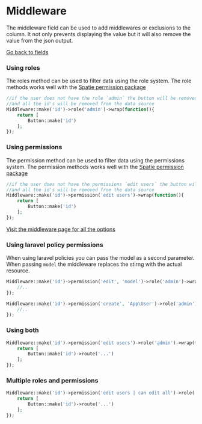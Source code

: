 # Middleware
The middleware field can be used to add middlewares or exclusions to the column. It not only prevents displaying the value but it will also remove the value from the json output.

[Go back to fields](https://singlequote.github.io/Laravel-datatables/fields)

### Using roles
The roles method can be used to filter data using the role system. The role methods works well with the [Spatie permission package](https://github.com/spatie/laravel-permission)

```php
//if the user does not have the role `admin` the button will be removed 
//and all the id's will be removed from the data source
Middleware::make('id')->role('admin')->wrap(function(){
    return [
        Button::make('id')
    ];
});
```

### Using permissions
The permission method can be used to filter data using the permissions system. The permission methods works well with the [Spatie permission package](https://github.com/spatie/laravel-permission)

```php
//if the user does not have the permissions `edit users` the button will be removed 
//and all the id's will be removed from the data source
Middleware::make('id')->permission('edit users')->wrap(function(){
    return [
        Button::make('id')
    ];
});
```
[Visit the middleware page for all the options](https://singlequote.github.io/Laravel-datatables/middleware)

### Using laravel policy permissions
When using laravel policies you can pass the model as a second parameter. When passing `model` the middleware replaces the stirng with the actual resource.
```php
Middleware::make('id')->permission('edit', 'model')->role('admin')->wrap(function(){
    //..
});

Middleware::make('id')->permission('create', 'App\User')->role('admin')->wrap(function(){
    //..
});
```

### Using both

```php
Middleware::make('id')->permission('edit users')->role('admin')->wrap(function(){
    return [
        Button::make('id')->route('...')
    ];
});
```

### Multiple roles and permissions

```php
Middleware::make('id')->permission('edit users | can edit all')->role('user manager | admin')->wrap(function(){
    return [
        Button::make('id')->route('...')
    ];
});
```
